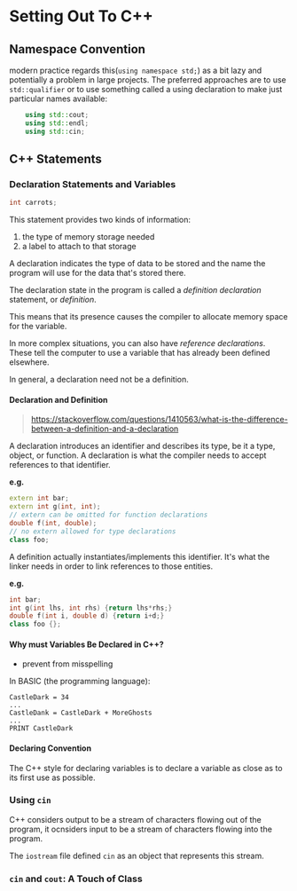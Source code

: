 # Setting Out To C++

## Namespace Convention

modern practice regards this(`using namespace std;`) as a bit lazy and
potentially a problem in large projects. The preferred approaches are to use
`std::qualifier` or to use something called a using declaration to make just
particular names available:

```cpp
    using std::cout;
    using std::endl;
    using std::cin;
```

## C++ Statements

### Declaration Statements and Variables

```cpp
int carrots;
```

This statement provides two kinds of information:

1. the type of memory storage needed
2. a label to attach to that storage

A declaration indicates the type of data to be stored and the name the program
will use for the data that's stored there.

The declaration state in the program is called a *definition declaration*
statement, or *definition*.

This means that its presence causes the compiler to allocate memory space for
the variable.

In more complex situations, you can also have *reference declarations*. These
tell the computer to use a variable that has already been defined elsewhere.

In general, a declaration need not be a definition.

#### Declaration and Definition

> <https://stackoverflow.com/questions/1410563/what-is-the-difference-between-a-definition-and-a-declaration>

A declaration introduces an identifier and describes its type, be it a type,
object, or function. A declaration is what the compiler needs to accept
references to that identifier.

**e.g.**

```cpp
extern int bar;
extern int g(int, int);
// extern can be omitted for function declarations
double f(int, double);
// no extern allowed for type declarations
class foo;
```

A definition actually instantiates/implements this identifier. It's what the
linker needs in order to link references to those entities.

**e.g.**

```cpp
int bar;
int g(int lhs, int rhs) {return lhs*rhs;}
double f(int i, double d) {return i+d;}
class foo {};
```

#### Why must Variables Be Declared in C++?

- prevent from misspelling

In BASIC (the programming language):

```bas
CastleDark = 34
...
CastleDank = CastleDark + MoreGhosts
...
PRINT CastleDark
```

#### Declaring Convention

The C++ style for declaring variables is to declare a variable as close as to
its first use as possible.

### Using `cin`

C++ considers output to be a stream of characters flowing out of the program,
it ocnsiders input to be a stream of characters flowing into the program.

The `iostream` file defined `cin` as an object that represents this stream.

### `cin` and `cout`: A Touch of Class
